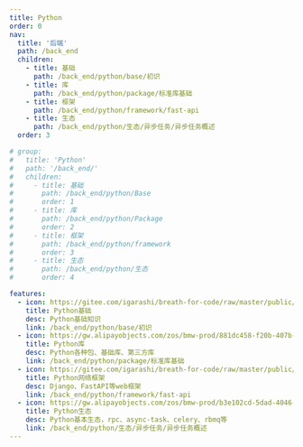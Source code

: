 ```yaml
---
title: Python
order: 0
nav:
  title: '后端'
  path: /back_end
  children:
    - title: 基础
      path: /back_end/python/base/初识
    - title: 库
      path: /back_end/python/package/标准库基础
    - title: 框架
      path: /back_end/python/framework/fast-api
    - title: 生态
      path: /back_end/python/生态/异步任务/异步任务概述
  order: 3

# group:
#   title: 'Python'
#   path: '/back_end/'
#   children:
#     - title: 基础
#       path: /back_end/python/Base
#       order: 1
#     - title: 库
#       path: /back_end/python/Package
#       order: 2
#     - title: 框架
#       path: /back_end/python/framework
#       order: 3
#     - title: 生态
#       path: /back_end/python/生态
#       order: 4

features:
  - icon: https://gitee.com/igarashi/breath-for-code/raw/master/public/img/python.png
    title: Python基础
    desc: Python基础知识
    link: /back_end/python/base/初识
  - icon: https://gw.alipayobjects.com/zos/bmw-prod/881dc458-f20b-407b-947a-95104b5ec82b/k79dm8ih_w144_h144.png
    title: Python库
    desc: Python各种包、基础库、第三方库
    link: /back_end/python/package/标准库基础
  - icon: https://gitee.com/igarashi/breath-for-code/raw/master/public/img/fastapi.png
    title: Python网络框架
    desc: Django、FastAPI等web框架
    link: /back_end/python/framework/fast-api
  - icon: https://gw.alipayobjects.com/zos/bmw-prod/b3e102cd-5dad-4046-a02a-be33241d1cc7/kj9t8oji_w144_h144.png
    title: Python生态
    desc: Python基本生态，rpc、async-task、celery、rbmq等
    link: /back_end/python/生态/异步任务/异步任务概述
---
```

